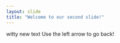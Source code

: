 ```yaml
---
layout: slide
title: "Welcome to our second slide!"
---
```

witty new text
Use the left arrow to go back!
